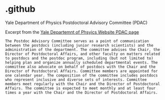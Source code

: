 # .github
Yale Department of Physics Postdoctoral Advisory Committee (PDAC)

Excerpt from the [Yale Departemnt of Phsyics Website PDAC page](https://physics.yale.edu/about/postdoctoral-advisory-committee)

```
The Postdoc Advisory Committee serves as a point of communication between the postdocs (including junior research scientists) and the administration of the department. The committee advises the Chair, the Director of Postdoctoral Affairs, and other faculty on matters related to postdocs and the postdoc program, including (but not limited to) helping plan and organize annually scheduled departmental events. The committee also advocate on behalf of postdocs with the Chair and the Director of Postdoctoral Affairs. Committee members are appointed for one calendar year. The composition of the committee includes postdocs who represent inclusive and diverse sets of interests. Committee members meet regularly with the Chair and the Director of Postdoctoral Affairs. The committee is expected to meet monthly and at least four times a year with the Chair and the Director of Postdoctoral Affairs.

```
